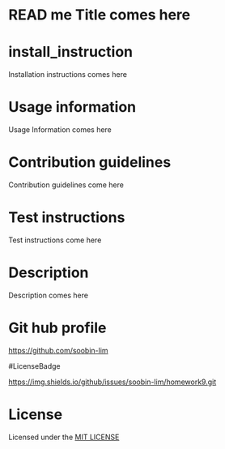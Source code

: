 # READ me Title comes here

# install_instruction

Installation instructions comes here

# Usage information

Usage Information comes here

# Contribution guidelines

Contribution guidelines come here

# Test instructions

Test instructions come here

# Description

Description comes here
# Git hub profile

https://github.com/soobin-lim

#LicenseBadge

https://img.shields.io/github/issues/soobin-lim/homework9.git

# License

Licensed under the [MIT LICENSE](LICENSE)
